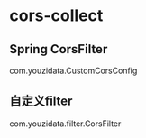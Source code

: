 # cors-collect

## Spring CorsFilter
com.youzidata.CustomCorsConfig


## 自定义filter
com.youzidata.filter.CorsFilter